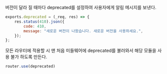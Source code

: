 버전이 달라 질 때마다 deprecated를 설정하여 
사용자에게 알림 메시지를 보낸다.

```javascript
exports.deprecated = (_req, res) => {
    res.status(410).json({
        code: 410,
        message: "새로운 버전이 나왔습니다. 새로운 버전을 사용하세요.",
    });
};
```

모든 라우터에 적용할 시 맨 처음 미들웨어에 deprecated를 불러와서 해당 모듈을 사용 불가 하도록 만든다.
```javascript
router.use(deprecated)
```